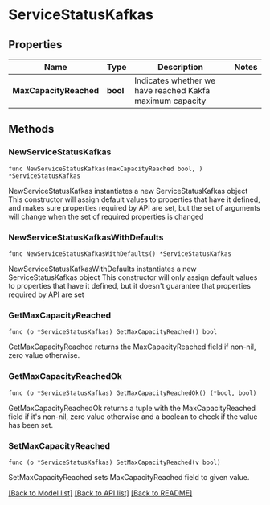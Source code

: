 # ServiceStatusKafkas

## Properties

Name | Type | Description | Notes
------------ | ------------- | ------------- | -------------
**MaxCapacityReached** | **bool** | Indicates whether we have reached Kakfa maximum capacity | 


## Methods

### NewServiceStatusKafkas

`func NewServiceStatusKafkas(maxCapacityReached bool, ) *ServiceStatusKafkas`

NewServiceStatusKafkas instantiates a new ServiceStatusKafkas object
This constructor will assign default values to properties that have it defined,
and makes sure properties required by API are set, but the set of arguments
will change when the set of required properties is changed

### NewServiceStatusKafkasWithDefaults

`func NewServiceStatusKafkasWithDefaults() *ServiceStatusKafkas`

NewServiceStatusKafkasWithDefaults instantiates a new ServiceStatusKafkas object
This constructor will only assign default values to properties that have it defined,
but it doesn't guarantee that properties required by API are set


### GetMaxCapacityReached

`func (o *ServiceStatusKafkas) GetMaxCapacityReached() bool`

GetMaxCapacityReached returns the MaxCapacityReached field if non-nil, zero value otherwise.

### GetMaxCapacityReachedOk

`func (o *ServiceStatusKafkas) GetMaxCapacityReachedOk() (*bool, bool)`

GetMaxCapacityReachedOk returns a tuple with the MaxCapacityReached field if it's non-nil, zero value otherwise
and a boolean to check if the value has been set.

### SetMaxCapacityReached

`func (o *ServiceStatusKafkas) SetMaxCapacityReached(v bool)`

SetMaxCapacityReached sets MaxCapacityReached field to given value.




[[Back to Model list]](../README.md#documentation-for-models) [[Back to API list]](../README.md#documentation-for-api-endpoints) [[Back to README]](../README.md)

